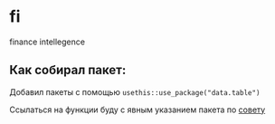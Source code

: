 # fi

finance intellegence

## Как собирал пакет:

Добавил пакеты с помощью `usethis::use_package("data.table")`

Ссылаться на функции буду с явным указанием пакета по [совету](https://r-pkgs.org/description.html#dependencies)
